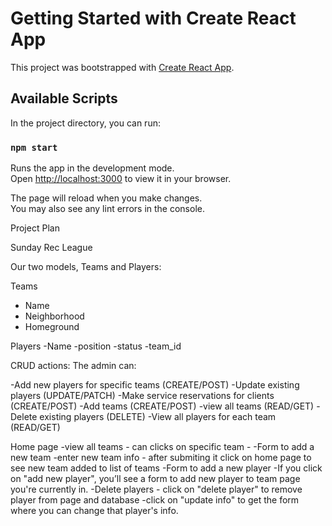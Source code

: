 # Getting Started with Create React App

This project was bootstrapped with [Create React App](https://github.com/facebook/create-react-app).

## Available Scripts

In the project directory, you can run:

### `npm start`

Runs the app in the development mode.\
Open [http://localhost:3000](http://localhost:3000) to view it in your browser.

The page will reload when you make changes.\
You may also see any lint errors in the console.

Project Plan

Sunday Rec League

Our two models, Teams and Players:

Teams
- Name
- Neighborhood
- Homeground

Players
-Name
-position
-status
-team_id

CRUD actions:
The admin can:

-Add new players for specific teams (CREATE/POST)
-Update existing players (UPDATE/PATCH)
-Make service reservations for clients (CREATE/POST)
-Add teams (CREATE/POST)
-view all teams (READ/GET)
-Delete existing players (DELETE)
-View all players for each team (READ/GET)

Home page
-view all teams - can clicks on specific team -
-Form to add a new  team
-enter new team info - after submiting it click on home page to see new team added to list of teams 
-Form to add a new player
-If you click on "add new player", you’ll see a form to add new player to team page you're currently in.
-Delete players - click on "delete player" to remove player from page and database
-click on "update info" to get the form where you can change that player's info.
